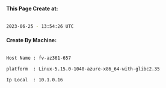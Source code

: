 
   
#### This Page Create at:

```bash

2023-06-25 - 13:54:26 UTC

```

#### Create By Machine:

```bash

Host Name : fv-az361-657

platform  : Linux-5.15.0-1040-azure-x86_64-with-glibc2.35

Ip Local  : 10.1.0.16

```

